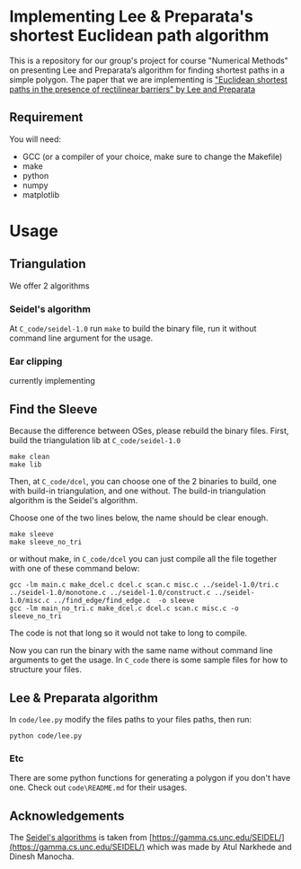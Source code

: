 # Implementing Lee & Preparata's shortest Euclidean path algorithm
This is a repository for our group's project for course "Numerical Methods" on presenting Lee and Preparata’s algorithm for finding shortest paths in a simple polygon.
The paper that we are implementing is ["Euclidean shortest paths in the presence of rectilinear barriers" by Lee and Preparata](https://www.semanticscholar.org/paper/Euclidean-shortest-paths-in-the-presence-of-Lee-Preparata/086cf6cb05ee77f0df9cccf8d3ec1328f0e9241f)
## Requirement
You will need:
- GCC (or a compiler of your choice, make sure to change the Makefile)
- make
- python
- numpy
- matplotlib

# Usage
## Triangulation
We offer 2 algorithms
### Seidel's algorithm
At `C_code/seidel-1.0` run `make` to build the binary file, run it without command line argument for the usage.
### Ear clipping
currently implementing
## Find the Sleeve
Because the difference between OSes, please rebuild the binary files. First, build the triangulation lib at `C_code/seidel-1.0`
```
make clean
make lib
```
Then, at `C_code/dcel`, you can choose one of the 2 binaries to build, one with build-in triangulation, and one without. The build-in triangulation algorithm is the Seidel's algorithm.

Choose one of the two lines below, the name should be clear enough.
```
make sleeve
make sleeve_no_tri
```
or without make, in `C_code/dcel` you can just compile all the file together with one of these command below:
```
gcc -lm main.c make_dcel.c dcel.c scan.c misc.c ../seidel-1.0/tri.c ../seidel-1.0/monotone.c ../seidel-1.0/construct.c ../seidel-1.0/misc.c ../find_edge/find_edge.c  -o sleeve
gcc -lm main_no_tri.c make_dcel.c dcel.c scan.c misc.c -o sleeve_no_tri
``` 
The code is not that long so it would not take to long to compile.

Now you can run the binary with the same name without command line arguments to get the usage. In `C_code` there is some sample files for how to structure your files.
## Lee & Preparata algorithm
In `code/lee.py` modify the files paths to your files paths, then run:
```
python code/lee.py
```
### Etc
There are some python functions for generating a polygon if you don't have one. Check out `code\README.md` for their usages.
## Acknowledgements
The [Seidel's algorithms](seidels-algorithm) is taken from [https://gamma.cs.unc.edu/SEIDEL/](https://gamma.cs.unc.edu/SEIDEL/) which was made by Atul Narkhede and Dinesh Manocha.
